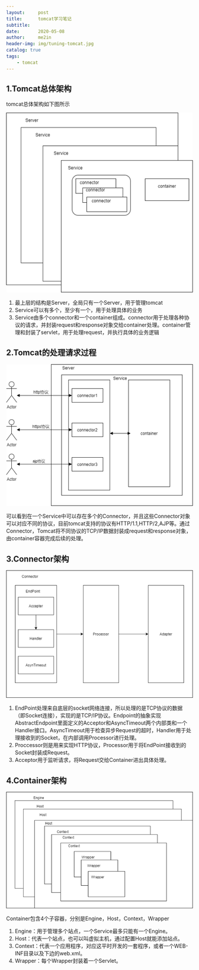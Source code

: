 ```yaml
---
layout:     post
title:      tomcat学习笔记
subtitle:   
date:       2020-05-08
author:     me2in
header-img: img/tuning-tomcat.jpg
catalog: true
tags:
    - tomcat
---
```


## 1.Tomcat总体架构

tomcat总体架构如下图所示

![](/img/tomcat-overview.png)

1. 最上层的结构是Server，全局只有一个Server，用于管理tomcat
2. Service可以有多个，至少有一个，用于处理具体的业务
3. Service由多个connector和一个container组成。connector用于处理各种协议的请求，并封装request和response对象交给container处理。container管理和封装了servlet，用于处理request，并执行具体的业务逻辑

## 2.Tomcat的处理请求过程

![](/img/tomcat-process-request.png)

可以看到在一个Service中可以存在多个的Connector，并且这些Connector对象可以对应不同的协议，目前tomcat支持的协议有HTTP/1.1,HTTP/2,AJP等。通过Connector，Tomcat将不同协议的TCP/IP数据封装成request和response对象，由container容器完成后续的处理。

## 3.Connector架构

![](/img/tomcat-connector.png)

1. EndPoint处理来自底层的socket网络连接，所以处理的是TCP协议的数据（即Socket连接），实现的是TCP/IP协议。Endpoint的抽象实现AbstractEndpoint里面定义的Acceptor和AsyncTimeout两个内部类和一个Handler接口。AsyncTimeout用于检查异步Request的超时，Handler用于处理接收到的Socket，在内部调用Processor进行处理。
2. Proccessor则是用来实现HTTP协议，Processor用于将EndPoint接收到的Socket封装成Request。
3. Acceptor用于监听请求，将Request交给Container进出具体处理。

## 4.Container架构

![](/img/tomcat-container.png)

Container包含4个子容器，分别是Engine，Host，Context，Wrapper

1. Engine：用于管理多个站点，一个Service最多只能有一个Engine。
2. Host：代表一个站点，也可以叫虚拟主机，通过配置Host就能添加站点。
3. Context：代表一个应用程序，对应这平时开发的一套程序，或者一个WEB-INF目录以及下边的web.xml。
4. Wrapper：每个Wrapper封装着一个Servlet。

